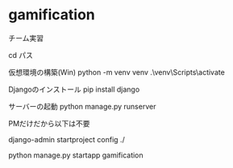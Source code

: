 # gamification
チーム実習

cd パス

仮想環境の構築(Win)
python -m venv venv
.\venv\Scripts\activate

Djangoのインストール
pip install django


サーバーの起動
python manage.py runserver





PMだけだから以下は不要

django-admin startproject config ./

python manage.py startapp gamification